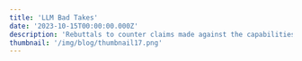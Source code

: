 ```yaml
---
title: 'LLM Bad Takes'
date: '2023-10-15T00:00:00.000Z'
description: 'Rebuttals to counter claims made against the capabilities of Language Models'
thumbnail: '/img/blog/thumbnail17.png'
---
```


